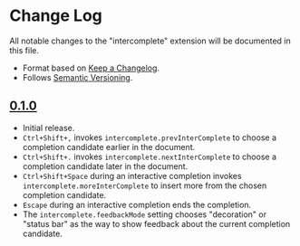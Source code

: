# Change Log

All notable changes to the "intercomplete" extension will be documented in this file.

- Format based on [Keep a Changelog](https://keepachangelog.com/).
- Follows [Semantic Versioning](https://semver.org/).

## [0.1.0](https://github.com/chrisant996/intercomplete/tree/d3f4c980fbb3281f05f58b0d9a5b32bc3f85ca20)

- Initial release.
- `Ctrl+Shift+,` invokes `intercomplete.prevInterComplete` to choose a completion candidate earlier in the document.
- `Ctrl+Shift+.` invokes `intercomplete.nextInterComplete` to choose a completion candidate later in the document.
- `Ctrl+Shift+Space` during an interactive completion invokes `intercomplete.moreInterComplete` to insert more from the chosen completion candidate.
- `Escape` during an interactive completion ends the completion.
- The `intercomplete.feedbackMode` setting chooses "decoration" or "status bar" as the way to show feedback about the current completion candidate.
